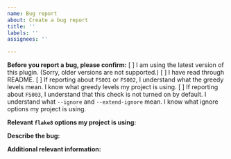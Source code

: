 ```yaml
---
name: Bug report
about: Create a bug report
title: ''
labels: ''
assignees: ''

---
```


**Before you report a bug, please confirm:**
[ ] I am using the latest version of this plugin. (Sorry, older versions are not supported.)
[ ] I have read through README.
[ ] If reporting about `FS001` or `FS002`, I understand what the greedy levels mean. I know what greedy levels my project is using.
[ ] If reporting about `FS003`, I understand that this check is not turned on by default. I understand what `--ignore` and `--extend-ignore` mean. I know what ignore options my project is using.

**Relevant `flake8` options my project is using:**

**Describe the bug:**

**Additional relevant information:**
